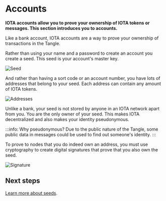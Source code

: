# Accounts

**IOTA accounts allow you to prove your ownership of IOTA tokens or messages. This section introduces you to accounts.**

Like a bank account, IOTA accounts are a way to prove your ownership of transactions in the Tangle.

Rather than using your name and a password to create an account you create a seed. This seed is your account's master key.

![Seed](/Users/charlesthompson/documentation/getting-started/1.2/images/seed.png)

And rather than having a sort code or an account number, you have lots of addresses that belong to your seed. Each address can contain any amount of IOTA tokens.

![Addresses](/Users/charlesthompson/documentation/getting-started/1.2/images/addresses.png)

Unlike a bank, your seed is not stored by anyone in an IOTA network apart from you. You are the only owner of your seed. This makes IOTA decentralized and also makes your identity pseudonymous.

:::info: Why pseudonymous?
Due to the public nature of the Tangle, some public data in messages could be used to find out someone's identity.
:::

To prove to nodes that you do indeed own an address, you must use cryptography to create digital signatures that prove that you also own the seed.

![Signature](/Users/charlesthompson/documentation/getting-started/1.2/images/signature.png)

## Next steps

[Learn more about seeds](../accounts/seeds.md).